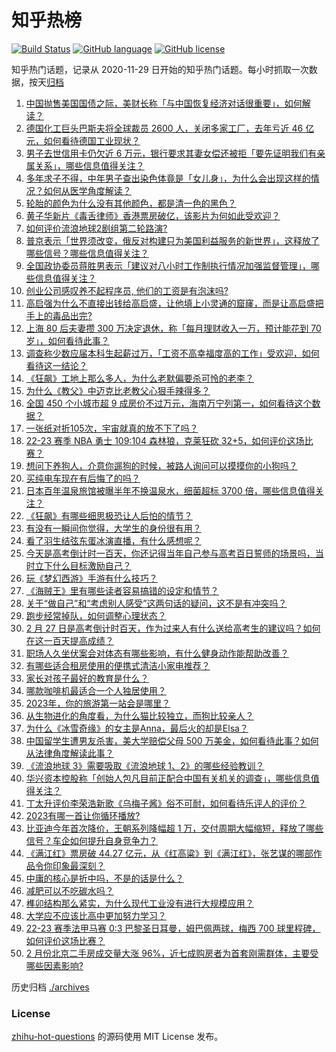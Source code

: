 # 知乎热榜
[![Build Status](https://github.com/ToWeLong/zhihu-hot-questions/workflows/CI/badge.svg)](https://github.com/ToWeLong/zhihu-hot-questions/actions)
[![GitHub language](https://img.shields.io/badge/language-golang-orange.svg)](https://golang.org/)
[![GitHub license](https://img.shields.io/github/license/ToWeLong/zhihu-hot-questions)](https://github.com/ToWeLong/zhihu-hot-questions/blob/main/LICENSE)

知乎热门话题，记录从 2020-11-29 日开始的知乎热门话题。每小时抓取一次数据，按天[归档](./archives)

<!-- BEGIN -->

1. [中国抛售美国国债之际，美财长称「与中国恢复经济对话很重要」，如何解读？](https://www.zhihu.com/question/586384057)
1. [德国化工巨头巴斯夫将全球裁员 2600 人，关闭多家工厂，去年亏近 46 亿元，如何看待德国工业现状？](https://www.zhihu.com/question/586160960)
1. [男子去世信用卡仍欠近 6 万元，银行要求其妻女偿还被拒「要先证明我们有亲属关系」，哪些信息值得关注？](https://www.zhihu.com/question/586340880)
1. [多年求子不得，中年男子查出染色体竟是「女儿身」，为什么会出现这样的情况？如何从医学角度解读？](https://www.zhihu.com/question/585966050)
1. [轮胎的颜色为什么没有其他颜色，都是清一色的黑色？](https://www.zhihu.com/question/583724471)
1. [黄子华新片《毒舌律师》香港票房破亿，该影片为何如此受欢迎？](https://www.zhihu.com/question/585306770)
1. [如何评价流浪地球2剧组第二轮路演?](https://www.zhihu.com/question/585887408)
1. [普京表示「世界须改变，俄反对构建只为美国利益服务的新世界」，这释放了哪些信号？哪些信息值得关注？](https://www.zhihu.com/question/586367105)
1. [全国政协委员蒋胜男表示「建议对八小时工作制执行情况加强监督管理」，哪些信息值得关注？](https://www.zhihu.com/question/586455059)
1. [创业公司感叹养不起程序员, 他们的工资是有泡沫吗?](https://www.zhihu.com/question/586120986)
1. [高启强为什么不直接出钱给高启盛，让他填上小灵通的窟窿，而是让高启盛把手上的毒品出完?](https://www.zhihu.com/question/582590428)
1. [上海 80 后夫妻攒 300 万决定退休，称「每月理财收入一万，预计能花到 70 岁」，如何看待此事？](https://www.zhihu.com/question/586365039)
1. [调查称少数应届本科生起薪过万，「工资不高幸福度高的工作」受欢迎，如何看待这一结论？](https://www.zhihu.com/question/586376108)
1. [《狂飙》工地上那么多人，为什么老默偏要杀可怜的老李？](https://www.zhihu.com/question/581727017)
1. [为什么《教父》中迈克比老教父心狠手辣得多？](https://www.zhihu.com/question/528805854)
1. [全国 450 个小城市超 9 成房价不过万元，海南万宁列第一，如何看待这个数据？](https://www.zhihu.com/question/586383529)
1. [一张纸对折105次，宇宙就真的放不下了吗？](https://www.zhihu.com/question/428831824)
1. [22-23 赛季 NBA 勇士 109:104 森林狼，克莱狂砍 32+5，如何评价这场比赛？](https://www.zhihu.com/question/586452269)
1. [想问下养狗人，介意你遛狗的时候，被路人询问可以摸摸你的小狗吗？](https://www.zhihu.com/question/584177031)
1. [买纯电车现在有后悔了的吗？](https://www.zhihu.com/question/555507814)
1. [日本百年温泉旅馆被曝半年不换温泉水，细菌超标 3700 倍，哪些信息值得关注？](https://www.zhihu.com/question/586332654)
1. [《狂飙》有哪些细思极恐让人后怕的情节？](https://www.zhihu.com/question/584336681)
1. [有没有一瞬间你觉得，大学生的身份很有用？](https://www.zhihu.com/question/586388082)
1. [看了羽生结弦东蛋冰演直播，有什么感想呢？](https://www.zhihu.com/question/586380128)
1. [今天是高考倒计时一百天，你还记得当年自己参与高考百日誓师的场景吗，当时立下什么目标激励自己？](https://www.zhihu.com/question/585992609)
1. [玩《梦幻西游》手游有什么技巧？](https://www.zhihu.com/question/29457025)
1. [《海贼王》里有哪些读者容易搞错的设定和情节？](https://www.zhihu.com/question/263763624)
1. [关于“做自己”和“考虑别人感受”这两句话的疑问，这不是有冲突吗？](https://www.zhihu.com/question/586293254)
1. [跑步经常掉队，如何调整心理状态？](https://www.zhihu.com/question/585069156)
1. [2 月 27 日是高考倒计时百天，作为过来人有什么送给高考生的建议吗？如何在这一百天提高成绩？](https://www.zhihu.com/question/585748705)
1. [职场人久坐伏案会对体态有哪些影响，有什么健身动作能帮助改善？](https://www.zhihu.com/question/585579713)
1. [有哪些适合租房使用的便携式清洁小家电推荐？](https://www.zhihu.com/question/584235692)
1. [家长对孩子最好的教育是什么？](https://www.zhihu.com/question/579403022)
1. [哪款咖啡机最适合一个人独居使用？](https://www.zhihu.com/question/584235649)
1. [2023年，你的旅游第一站会是哪里？](https://www.zhihu.com/question/577106589)
1. [从生物进化的角度看，为什么猫比较独立，而狗比较亲人？](https://www.zhihu.com/question/40980357)
1. [为什么《冰雪奇缘》的女主是Anna，最后火的却是Elsa？](https://www.zhihu.com/question/361926542)
1. [中国留学生遭男友杀害，美大学赔偿父母 500 万美金，如何看待此事？如何从法律角度解读此事？](https://www.zhihu.com/question/586335432)
1. [《流浪地球 3》需要吸取《流浪地球 1、2》的哪些经验教训？](https://www.zhihu.com/question/586177119)
1. [华兴资本控股称「创始人包凡目前正配合中国有关机关的调查」，哪些信息值得关注？](https://www.zhihu.com/question/586446933)
1. [丁太升评价李荣浩新歌《乌梅子酱》俗不可耐，如何看待乐评人的评价？](https://www.zhihu.com/question/585555173)
1. [2023有哪一首让你循环播放?](https://www.zhihu.com/question/580642539)
1. [比亚迪今年首次降价，王朝系列降幅超 1 万，交付周期大幅缩短，释放了哪些信号？车企如何提升自身竞争力？](https://www.zhihu.com/question/586201648)
1. [《满江红》票房破 44.27 亿元，从《红高粱》到《满江红》，张艺谋的哪部作品令你印象最深刻？](https://www.zhihu.com/question/585761540)
1. [中庸的核心是折中吗，不是的话是什么？](https://www.zhihu.com/question/584492095)
1. [减肥可以不吃碳水吗？](https://www.zhihu.com/question/582899407)
1. [榫卯结构那么紧实，为什么现代工业没有进行大规模应用？](https://www.zhihu.com/question/271098355)
1. [大学应不应该比高中更加努力学习？](https://www.zhihu.com/question/586337273)
1. [22-23 赛季法甲马赛 0:3 巴黎圣日耳曼，姆巴佩两球，梅西 700 球里程碑，如何评价这场比赛？](https://www.zhihu.com/question/586423037)
1. [2 月份北京二手房成交量大涨 96%，近七成购房者为首套刚需群体，主要受哪些因素影响?](https://www.zhihu.com/question/586274264)

<!-- END -->

历史归档 [./archives](./archives)


### License
[zhihu-hot-questions](https://github.com/towelong/zhihu-hot-questions) 的源码使用 MIT License 发布。